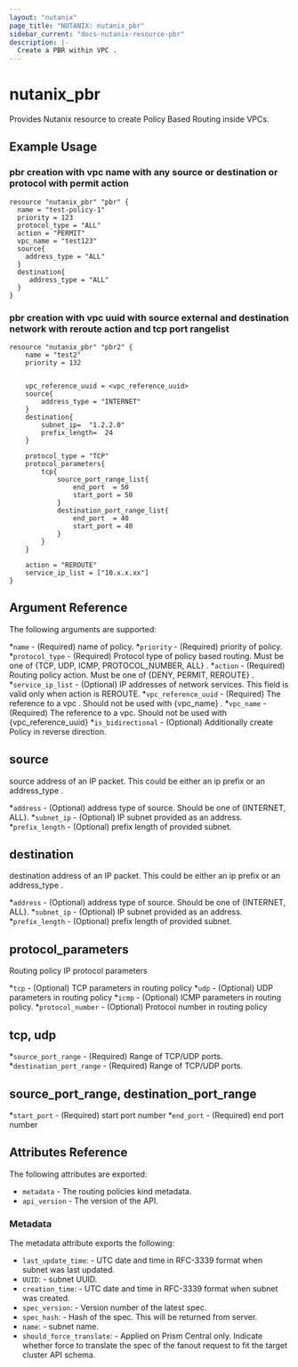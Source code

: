 ```yaml
---
layout: "nutanix"
page_title: "NUTANIX: nutanix_pbr"
sidebar_current: "docs-nutanix-resource-pbr"
description: |-
  Create a PBR within VPC .
---
```


# nutanix_pbr

Provides Nutanix resource to create Policy Based Routing inside VPCs.

## Example Usage

### pbr creation with vpc name with any source or destination or protocol with permit action

```hcl
resource "nutanix_pbr" "pbr" {
  name = "test-policy-1"
  priority = 123
  protocol_type = "ALL"
  action = "PERMIT"
  vpc_name = "test123"
  source{
    address_type = "ALL"
  }
  destination{
     address_type = "ALL"
  }
}
```

### pbr creation with vpc uuid with source external and destination network with reroute action and  tcp port rangelist

```hcl
resource "nutanix_pbr" "pbr2" {
    name = "test2"
    priority = 132
 
 
    vpc_reference_uuid = <vpc_reference_uuid>
    source{
        address_type = "INTERNET"
    }
    destination{
        subnet_ip=  "1.2.2.0"
        prefix_length=  24
    }

    protocol_type = "TCP"
    protocol_parameters{
        tcp{
            source_port_range_list{
                end_port  = 50
                start_port = 50
            }
            destination_port_range_list{
                end_port  = 40
                start_port = 40
            }
        }
    }

    action = "REROUTE"
    service_ip_list = ["10.x.x.xx"]
}
```

## Argument Reference

The following arguments are supported:

*`name` - (Required) name of policy.
*`priority` - (Required) priority of policy.
*`protocol_type` - (Required) Protocol type of policy based routing. Must be one of {TCP, UDP, ICMP, PROTOCOL_NUMBER, ALL} .
*`action` - (Required) Routing policy action. Must be one of {DENY, PERMIT, REROUTE} .
*`service_ip_list` - (Optional) IP addresses of network services. This field is valid only when action is REROUTE.
*`vpc_reference_uuid` - (Required) The reference to a vpc . Should not be used with {vpc_name} .
*`vpc_name` - (Required) The reference to a vpc. Should not be used with {vpc_reference_uuid}
*`is_bidirectional` - (Optional) Additionally create Policy in reverse direction. 

## source
source address of an IP packet. This could be either an ip prefix or an address_type . 

*`address` - (Optional) address type of source. Should be one of {INTERNET, ALL}.
*`subnet_ip` - (Optional) IP subnet provided as an address.
*`prefix_length` - (Optional) prefix length of provided subnet. 

## destination
destination address of an IP packet. This could be either an ip prefix or an address_type . 

*`address` - (Optional) address type of source. Should be one of {INTERNET, ALL}.
*`subnet_ip` - (Optional) IP subnet provided as an address.
*`prefix_length` - (Optional) prefix length of provided subnet. 

## protocol_parameters
Routing policy IP protocol parameters

*`tcp` - (Optional) TCP parameters in routing policy
*`udp` - (Optional) UDP parameters in routing policy
*`icmp` - (Optional) ICMP parameters in routing policy.
*`protocol_number` - (Optional) Protocol number in routing policy

## tcp, udp

*`source_port_range` - (Required) Range of TCP/UDP ports.
*`destination_port_range` - (Required) Range of TCP/UDP ports.

## source_port_range, destination_port_range

*`start_port` - (Required) start port number
*`end_port` - (Required) end port number


## Attributes Reference

The following attributes are exported:

* `metadata` - The routing policies kind metadata.
* `api_version` - The version of the API.

### Metadata

The metadata attribute exports the following:

* `last_update_time`: - UTC date and time in RFC-3339 format when subnet was last updated.
* `UUID`: - subnet UUID.
* `creation_time`: - UTC date and time in RFC-3339 format when subnet was created.
* `spec_version`: - Version number of the latest spec.
* `spec_hash`: - Hash of the spec. This will be returned from server.
* `name`: - subnet name.
* `should_force_translate`: - Applied on Prism Central only. Indicate whether force to translate the spec of the fanout request to fit the target cluster API schema.